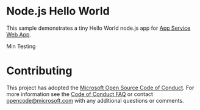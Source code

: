 # Node.js Hello World

This sample demonstrates a tiny Hello World node.js app for [App Service Web App](https://docs.microsoft.com/azure/app-service-web).

Min Testing

# Contributing

This project has adopted the [Microsoft Open Source Code of Conduct](https://opensource.microsoft.com/codeofconduct/). For more information see the [Code of Conduct FAQ](https://opensource.microsoft.com/codeofconduct/faq/) or contact [opencode@microsoft.com](mailto:opencode@microsoft.com) with any additional questions or comments.

